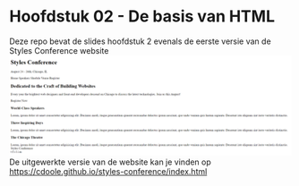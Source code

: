 Hoofdstuk 02 - De basis van HTML
================================
Deze repo bevat de slides hoofdstuk 2 evenals de eerste versie van de Styles Conference website
![Styles Conference les2](https://github.com/Web-Development-I/02THBasisHTML/blob/master/images/stylesconference_les2.PNG)
De uitgewerkte versie van de website kan je vinden op https://cdoole.github.io/styles-conference/index.html
